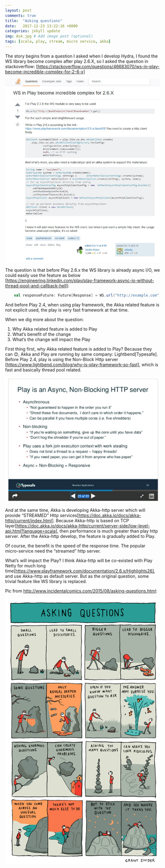 ```yaml
---
layout: post
comments: true
title:  "Asking questions"
date:   2017-12-23 13:22:16 +0800
categories: jekyll update
img: Ask.jpg # Add image post (optional)
tags: [scala, play, stream, micro service, akka]
---
```


The story begins from a question I asked when I develop Hydra, I found the WS library become complex after play 2.6.X, so I asked the question in stackoverflow:
[https://stackoverflow.com/questions/46683070/ws-in-play-become-incredible-complex-for-2-6-x]




![questions](/media/AskQuestion/ask1.jpg)


The question is that before Play 2.6.x the WS library is already async I/O, we could easily use the feature as below [https://engineering.linkedin.com/play/play-framework-async-io-without-thread-pool-and-callback-hell]: 

```scala
    val responseFuture: Future[Response] = WS.url("http://example.com").get()
```


And before Play 2.4, when using play framework, the Akka related feature is not explicit used, the play is very fast framework at that time. 

When we dig more about the question: 

 1.  Why Akka related feature is added to Play
 2.  What’s benefit of the change
 3.  What’s the change will impact the Play

First thing first, why Akka related feature is added to Play? Because they can 😊, Akka and Play are running by same company: Lightbend[Typesafe]. Before Play 2.4, play is using the Non-Block Http server [https://www.lightbend.com/blog/why-is-play-framework-so-fast], which is fast and basically thread pool related.

![playserver](/media/AskQuestion/playserver.jpg)

And at the same time, Akka is developing Akka-http server which will provide “STREAMED” Http services[https://doc.akka.io/docs/akka-http/current/index.html]. Because Akka-http is based on TCP layer[https://doc.akka.io/docs/akka-http/current/server-side/low-level-api.html?language=scala], then performance is much greater than play http server. After the Akka-http develop, the feature is gradually added to Play.

Of course, the benefit is the speed of the response time. The popular micro-service need the “streamed” http server.  

What’s will impact the Play? I think Akka-http will be co-existed with Play Netty for much long time[https://www.playframework.com/documentation/2.6.x/Highlights26], and use Akka-http as default server. But as the original question, some trivial feature like WS library is replaced.

Pic from http://www.incidentalcomics.com/2015/08/asking-questions.html:

![askquestion](/media/AskQuestion/AskPic.jpg)

[jekyll-docs]: https://jekyllrb.com/docs/home
[jekyll-gh]:   https://github.com/jekyll/jekyll
[jekyll-talk]: https://talk.jekyllrb.com/
